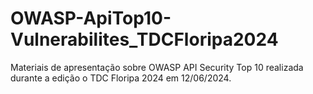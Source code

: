 # OWASP-ApiTop10-Vulnerabilites_TDCFloripa2024
 Materiais de apresentação sobre OWASP API Security Top 10 realizada durante a edição o TDC Floripa 2024 em 12/06/2024.

